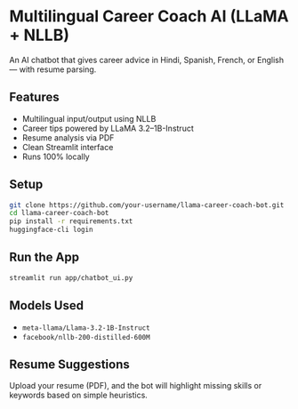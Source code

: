 
#  Multilingual Career Coach AI (LLaMA + NLLB)

An AI chatbot that gives career advice in Hindi, Spanish, French, or English — with resume parsing.

##  Features
- Multilingual input/output using NLLB
- Career tips powered by LLaMA 3.2–1B-Instruct
- Resume analysis via PDF
- Clean Streamlit interface
- Runs 100% locally

## Setup
```bash
git clone https://github.com/your-username/llama-career-coach-bot.git
cd llama-career-coach-bot
pip install -r requirements.txt
huggingface-cli login
```

## Run the App
```bash
streamlit run app/chatbot_ui.py
```

## Models Used
- `meta-llama/Llama-3.2-1B-Instruct`
- `facebook/nllb-200-distilled-600M`

## Resume Suggestions
Upload your resume (PDF), and the bot will highlight missing skills or keywords based on simple heuristics.
